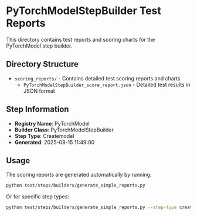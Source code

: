 # PyTorchModelStepBuilder Test Reports

This directory contains test reports and scoring charts for the PyTorchModel step builder.

## Directory Structure

- `scoring_reports/` - Contains detailed test scoring reports and charts
  - `PyTorchModelStepBuilder_score_report.json` - Detailed test results in JSON format

## Step Information

- **Registry Name**: PyTorchModel
- **Builder Class**: PyTorchModelStepBuilder
- **Step Type**: Createmodel
- **Generated**: 2025-08-15 11:49:00

## Usage

The scoring reports are generated automatically by running:

```bash
python test/steps/builders/generate_simple_reports.py
```

Or for specific step types:

```bash
python test/steps/builders/generate_simple_reports.py --step-type createmodel
```
